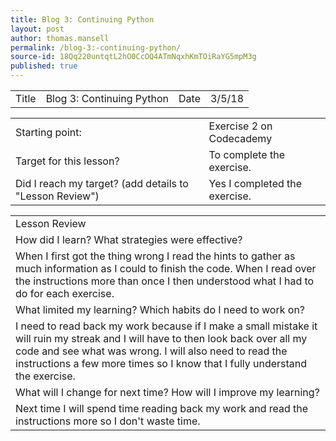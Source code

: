```yaml
---
title: Blog 3: Continuing Python
layout: post
author: thomas.mansell
permalink: /blog-3:-continuing-python/
source-id: 18Qq220untqtL2hO0CcOQ4ATmNqxhKmTOiRaYG5mpM3g
published: true
---
```

<table>
  <tr>
    <td>Title</td>
    <td>Blog 3: Continuing Python
</td>
    <td>Date</td>
    <td>3/5/18</td>
  </tr>
</table>


<table>
  <tr>
    <td>Starting point:</td>
    <td>Exercise 2 on Codecademy</td>
  </tr>
  <tr>
    <td>Target for this lesson?</td>
    <td>To complete the exercise.</td>
  </tr>
  <tr>
    <td>Did I reach my target? 
(add details to "Lesson Review")</td>
    <td>Yes I completed the exercise.</td>
  </tr>
</table>


<table>
  <tr>
    <td>Lesson Review</td>
  </tr>
  <tr>
    <td>How did I learn? What strategies were effective? </td>
  </tr>
  <tr>
    <td>When  I first got the thing wrong I read the hints to gather as much information as I could to finish the code. When I read over the instructions more than once I then understood what I had to do for each exercise.</td>
  </tr>
  <tr>
    <td>What limited my learning? Which habits do I need to work on? </td>
  </tr>
  <tr>
    <td>I need to read back my work because if I make a small mistake it will ruin my streak and I will have to then look back over all my code and see what was wrong. I will also need to read the instructions a few more times so I know that I fully understand the exercise.</td>
  </tr>
  <tr>
    <td>What will I change for next time? How will I improve my learning?</td>
  </tr>
  <tr>
    <td>Next time I will spend time reading back my work and read the instructions more so I don't waste time.</td>
  </tr>
</table>



